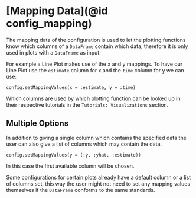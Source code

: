# [Mapping Data](@id config_mapping)

The mapping data of the configuration is used to let the plotting functions know which columns of a `DataFrame` contain which data, therefore it is only used in plots with a `DataFrame` as input.

For example a Line Plot makes use of the x and y mappings.
To have our Line Plot use the `estimate` column for x and the `time` column for y we can use:
```
config.setMappingValues(x = :estimate, y = :time)
```
Which columns are used by which plotting function can be looked up in their respective tutorials in the `Tutorials: Visualizations` section.

## Multiple Options
In addition to giving a single column which contains the specified data the user can also give a list of columns which may contain the data.
```
config.setMappingValues(y = (:y, :yhat, :estimate))
```
In this case the first available column will be chosen.

Some configurations for certain plots already have a default column or a list of columns set, this way the user might not need to set any mapping values themselves if the `DataFrame` conforms to the same standards.